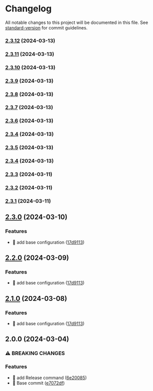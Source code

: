 # Changelog

All notable changes to this project will be documented in this file. See [standard-version](https://github.com/conventional-changelog/standard-version) for commit guidelines.

### [2.3.12](https://github.com/zeroexu/hexa-product/compare/v2.3.5...v2.3.12) (2024-03-13)

### [2.3.11](https://github.com/zeroexu/hexa-product/compare/v2.3.5...v2.3.11) (2024-03-13)

### [2.3.10](https://github.com/zeroexu/hexa-product/compare/v2.3.5...v2.3.10) (2024-03-13)

### [2.3.9](https://github.com/zeroexu/hexa-product/compare/v2.3.5...v2.3.9) (2024-03-13)

### [2.3.8](https://github.com/zeroexu/hexa-product/compare/v2.3.5...v2.3.8) (2024-03-13)

### [2.3.7](https://github.com/zeroexu/hexa-product/compare/v2.3.5...v2.3.7) (2024-03-13)

### [2.3.6](https://github.com/zeroexu/hexa-product/compare/v2.3.5...v2.3.6) (2024-03-13)

### [2.3.4](https://github.com/zeroexu/hexa-product/compare/v2.3.5...v2.3.4) (2024-03-13)

### [2.3.5](https://github.com/zeroexu/hexa-product/compare/v2.3.4...v2.3.5) (2024-03-13)

### [2.3.4](https://github.com/zeroexu/hexa-product/compare/v2.3.2...v2.3.4) (2024-03-13)

### [2.3.3](https://github.com/zeroexu/hexa-product/compare/v2.3.2...v2.3.3) (2024-03-11)

### [2.3.2](https://github.com/zeroexu/hexa-product/compare/v2.3.1...v2.3.2) (2024-03-11)

### [2.3.1](https://github.com/zeroexu/hexa-product/compare/v2.3.0...v2.3.1) (2024-03-11)

## [2.3.0](https://github.com/zeroexu/hexa-product/compare/v2.0.0...v2.3.0) (2024-03-10)


### Features

* 🎸 add base configuration ([17d9113](https://github.com/zeroexu/hexa-product/commit/17d9113a9d065950b23a8a1167bba76571e2be8f))

## [2.2.0](https://github.com/zeroexu/hexa-product/compare/v2.0.0...v2.2.0) (2024-03-09)


### Features

* 🎸 add base configuration ([17d9113](https://github.com/zeroexu/hexa-product/commit/17d9113a9d065950b23a8a1167bba76571e2be8f))

## [2.1.0](https://github.com/zeroexu/hexa-product/compare/v2.0.0...v2.1.0) (2024-03-08)


### Features

* 🎸 add base configuration ([17d9113](https://github.com/zeroexu/hexa-product/commit/17d9113a9d065950b23a8a1167bba76571e2be8f))

## 2.0.0 (2024-03-04)


### ⚠ BREAKING CHANGES

### Features

* 🎸 add Release command ([6e20085](https://github.com/zeroexu/hexa-product/commit/6e200853addb1a8609a4dc8952c28900f38fa380))
* 🎸 Base commit ([e7072df](https://github.com/zeroexu/hexa-product/commit/e7072df410e5f321443dc0a579a4dbc1f4f14e02))
